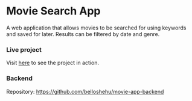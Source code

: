 # Movie Search App
A web application that allows movies to be searched for using keywords and saved for later. 
Results can be filtered by date and genre.


### Live project
Visit [here](https://movie-app-belloshehu.vercel.app/) to see the project in action.

### Backend
Repository: https://github.com/belloshehu/movie-app-backend

